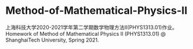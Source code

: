 # Method-of-Mathematical-Physics-II
上海科技大学2020-2021学年第二学期数学物理方法II(PHYS1313.01)作业。 Homework of Method of Mathematical Physics II (PHYS1313.01) @ ShanghaiTech University, Spring 2021.
